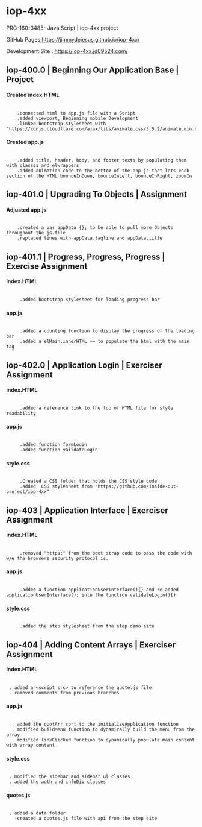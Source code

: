 # iop-4xx

PRG-160-3485- Java Script | iop-4xx project

GitHub Pages:https://jimmydejesus.github.io/iop-4xx/

Development Site : https://iop-4xx.jd09524.com/

## **iop-400.0 | Beginning Our Application Base | Project**

#### Created index.HTML
~~~~~~~~~~~~~~~~~~~~~~~~~~~~~~~~~~~~~~~~~~~~~~~~~~~~~~~~~~~~~~~~~~~~~~~~~~~~~~~

    .connected html to app.js file with a Script
    .added viewport, Beginning mobile Development
    .linked bootstrap stylesheet with "https://cdnjs.cloudflare.com/ajax/libs/animate.css/3.5.2/animate.min.css"

~~~~~~~~~~~~~~~~~~~~~~~~~~~~~~~~~~~~~~~~~~~~~~~~~~~~~~~~~~~~~~~~~~~~~~~~~~~~~~~
#### Created app.js
~~~~~~~~~~~~~~~~~~~~~~~~~~~~~~~~~~~~~~~~~~~~~~~~~~~~~~~~~~~~~~~~~~~~~~~~~~~~~~~

    .added title, header, body, and footer texts by populating them with classes and elwrappers
    .added animation code to the bottom of the app.js that lets each section of the HTML bounceInDown, bounceInLeft, bounceInRight, zoomIn

~~~~~~~~~~~~~~~~~~~~~~~~~~~~~~~~~~~~~~~~~~~~~~~~~~~~~~~~~~~~~~~~~~~~~~~~~~~~~~~
## **iop-401.0 | Upgrading To Objects | Assignment**
#### Adjusted app.js
~~~~~~~~~~~~~~~~~~~~~~~~~~~~~~~~~~~~~~~~~~~~~~~~~~~~~~~~~~~~~~~~~~~~~~~~~~~~~~~

    .created a var appData {}; to be able to pull more Objects throughout the js.file
    .replaced lines with appData.tagline and appData.title

~~~~~~~~~~~~~~~~~~~~~~~~~~~~~~~~~~~~~~~~~~~~~~~~~~~~~~~~~~~~~~~~~~~~~~~~~~~~~~~

## **iop-401.1  | Progress, Progress, Progress | Exercise Assignment**

#### index.HTML
~~~~~~~~~~~~~~~~~~~~~~~~~~~~~~~~~~~~~~~~~~~~~~~~~~~~~~~~~~~~~~~~~~~~~~~~~~~~~~~

     .added bootstrap stylesheet for loading progress bar

~~~~~~~~~~~~~~~~~~~~~~~~~~~~~~~~~~~~~~~~~~~~~~~~~~~~~~~~~~~~~~~~~~~~~~~~~~~~~~~
#### app.js
~~~~~~~~~~~~~~~~~~~~~~~~~~~~~~~~~~~~~~~~~~~~~~~~~~~~~~~~~~~~~~~~~~~~~~~~~~~~~~~

     .added a counting function to display the progress of the loading bar
     .added a elMain.innerHTML += to populate the html with the main tag

~~~~~~~~~~~~~~~~~~~~~~~~~~~~~~~~~~~~~~~~~~~~~~~~~~~~~~~~~~~~~~~~~~~~~~~~~~~~~~~


## **iop-402.0 | Application Login | Exerciser Assignment**

#### index.HTML
~~~~~~~~~~~~~~~~~~~~~~~~~~~~~~~~~~~~~~~~~~~~~~~~~~~~~~~~~~~~~~~~~~~~~~~~~~~~~~~

     .added a reference link to the top of HTML file for style readability

~~~~~~~~~~~~~~~~~~~~~~~~~~~~~~~~~~~~~~~~~~~~~~~~~~~~~~~~~~~~~~~~~~~~~~~~~~~~~~~
#### app.js
~~~~~~~~~~~~~~~~~~~~~~~~~~~~~~~~~~~~~~~~~~~~~~~~~~~~~~~~~~~~~~~~~~~~~~~~~~~~~~~

     .added function formLogin
     .added function validateLogin
~~~~~~~~~~~~~~~~~~~~~~~~~~~~~~~~~~~~~~~~~~~~~~~~~~~~~~~~~~~~~~~~~~~~~~~~~~~~~~~
#### style.css
~~~~~~~~~~~~~~~~~~~~~~~~~~~~~~~~~~~~~~~~~~~~~~~~~~~~~~~~~~~~~~~~~~~~~~~~~~~~~~~

     .Created a CSS folder that holds the CSS style code
     .added  CSS stylesheet from "https://github.com/inside-out-project/iop-4xx"
~~~~~~~~~~~~~~~~~~~~~~~~~~~~~~~~~~~~~~~~~~~~~~~~~~~~~~~~~~~~~~~~~~~~~~~~~~~~~~~

## **iop-403 | Application Interface | Exerciser Assignment**

#### index.HTML
~~~~~~~~~~~~~~~~~~~~~~~~~~~~~~~~~~~~~~~~~~~~~~~~~~~~~~~~~~~~~~~~~~~~~~~~~~~~~~~

     .removed "https:" from the boot strap code to pass the code with w/e the browsers security protocol is.

~~~~~~~~~~~~~~~~~~~~~~~~~~~~~~~~~~~~~~~~~~~~~~~~~~~~~~~~~~~~~~~~~~~~~~~~~~~~~~~
#### app.js
~~~~~~~~~~~~~~~~~~~~~~~~~~~~~~~~~~~~~~~~~~~~~~~~~~~~~~~~~~~~~~~~~~~~~~~~~~~~~~~

     .added a function applicationUserInterface(){} and re-added applicationUserInterface(); into the function validateLogin(){}

~~~~~~~~~~~~~~~~~~~~~~~~~~~~~~~~~~~~~~~~~~~~~~~~~~~~~~~~~~~~~~~~~~~~~~~~~~~~~~~
#### style.css
~~~~~~~~~~~~~~~~~~~~~~~~~~~~~~~~~~~~~~~~~~~~~~~~~~~~~~~~~~~~~~~~~~~~~~~~~~~~~~~

     .added the step stylesheet from the step demo site
~~~~~~~~~~~~~~~~~~~~~~~~~~~~~~~~~~~~~~~~~~~~~~~~~~~~~~~~~~~~~~~~~~~~~~~~~~~~~~~

## **iop-404 | Adding Content Arrays | Exerciser Assignment**

#### index.HTML
 ~~~~~~~~~~~~~~~~~~~~~~~~~~~~~~~~~~~~~~~~~~~~~~~~~~~~~~~~~~~~~~~~~~~~~~~~~~~~~~~

  . added a <script src> to reference the quote.js file
  . removed comments from previous branches

  ~~~~~~~~~~~~~~~~~~~~~~~~~~~~~~~~~~~~~~~~~~~~~~~~~~~~~~~~~~~~~~~~~~~~~~~~~~~~~~~
#### app.js
~~~~~~~~~~~~~~~~~~~~~~~~~~~~~~~~~~~~~~~~~~~~~~~~~~~~~~~~~~~~~~~~~~~~~~~~~~~~~~~

  . added the quotArr sort to the initializeApplication function
  . modified buildMenu function to dynamically build the menu from the array
  . modified linkClicked function to dynamically populate main content with array content

~~~~~~~~~~~~~~~~~~~~~~~~~~~~~~~~~~~~~~~~~~~~~~~~~~~~~~~~~~~~~~~~~~~~~~~~~~~~~~~
#### style.css
 ~~~~~~~~~~~~~~~~~~~~~~~~~~~~~~~~~~~~~~~~~~~~~~~~~~~~~~~~~~~~~~~~~~~~~~~~~~~~~~~

  . modified the sidebar and sidebar ul classes
  . added the auth and infoDiv classes

~~~~~~~~~~~~~~~~~~~~~~~~~~~~~~~~~~~~~~~~~~~~~~~~~~~~~~~~~~~~~~~~~~~~~~~~~~~~~~~

#### quotes.js
 ~~~~~~~~~~~~~~~~~~~~~~~~~~~~~~~~~~~~~~~~~~~~~~~~~~~~~~~~~~~~~~~~~~~~~~~~~~~~~~~

  . added a data folder
    -created a quotes.js file with api from the step site

~~~~~~~~~~~~~~~~~~~~~~~~~~~~~~~~~~~~~~~~~~~~~~~~~~~~~~~~~~~~~~~~~~~~~~~~~~~~~~~
